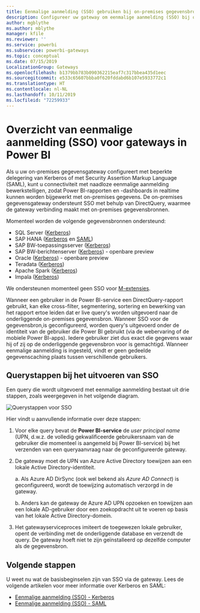 ```yaml
---
title: Eenmalige aanmelding (SSO) gebruiken bij on-premises gegevensbronnen
description: Configureer uw gateway om eenmalige aanmelding (SSO) bij on-premises gegevensbronnen vanuit Power BI mogelijk te maken.
author: mgblythe
ms.author: mblythe
manager: kfile
ms.reviewer: ''
ms.service: powerbi
ms.subservice: powerbi-gateways
ms.topic: conceptual
ms.date: 07/15/2019
LocalizationGroup: Gateways
ms.openlocfilehash: b1379bb783b090362215eaf7c317bbea435d1eec
ms.sourcegitcommit: e533c65607bbba0f620fddabd6b107e5933772c1
ms.translationtype: HT
ms.contentlocale: nl-NL
ms.lasthandoff: 10/11/2019
ms.locfileid: "72259933"
---
```

# <a name="overview-of-single-sign-on-sso-for-gateways-in-power-bi"></a>Overzicht van eenmalige aanmelding (SSO) voor gateways in Power BI

Als u uw on-premises gegevensgateway configureert met beperkte delegering van Kerberos of met Security Assertion Markup Language (SAML), kunt u connectiviteit met naadloze eenmalige aanmelding bewerkstelligen, zodat Power BI-rapporten en -dashboards in realtime kunnen worden bijgewerkt met on-premises gegevens. De on-premises gegevensgateway ondersteunt SSO met behulp van DirectQuery, waarmee de gateway verbinding maakt met on-premises gegevensbronnen.

Momenteel worden de volgende gegevensbronnen ondersteund:

* SQL Server ([Kerberos](service-gateway-sso-kerberos.md))
* SAP HANA ([Kerberos](service-gateway-sso-kerberos.md) en [SAML](service-gateway-sso-saml.md))
* SAP BW-toepassingsserver ([Kerberos](service-gateway-sso-kerberos.md))
* SAP BW-berichtenserver ([Kerberos](service-gateway-sso-kerberos.md)) - openbare preview
* Oracle ([Kerberos](service-gateway-sso-kerberos.md)) - openbare preview
* Teradata ([Kerberos](service-gateway-sso-kerberos.md))
* Apache Spark ([Kerberos](service-gateway-sso-kerberos.md))
* Impala ([Kerberos](service-gateway-sso-kerberos.md))

We ondersteunen momenteel geen SSO voor [M-extensies](https://github.com/microsoft/DataConnectors/blob/master/docs/m-extensions.md).

Wanneer een gebruiker in de Power BI-service een DirectQuery-rapport gebruikt, kan elke cross-filter, segmentering, sortering en bewerking van het rapport ertoe leiden dat er live query's worden uitgevoerd naar de onderliggende on-premises gegevensbron. Wanneer SSO voor de gegevensbron,is geconfigureerd, worden query's uitgevoerd onder de identiteit van de gebruiker die Power BI gebruikt (via de webervaring of de mobiele Power BI-apps). Iedere gebruiker ziet dus exact die gegevens waar hij of zij op de onderliggende gegevensbron voor is gemachtigd. Wanneer eenmalige aanmelding is ingesteld, vindt er geen gedeelde gegevenscaching plaats tussen verschillende gebruikers.

## <a name="query-steps-when-running-sso"></a>Querystappen bij het uitvoeren van SSO

Een query die wordt uitgevoerd met eenmalige aanmelding bestaat uit drie stappen, zoals weergegeven in het volgende diagram.

![Querystappen voor SSO](media/service-gateway-sso-overview/sso-query-steps.png)

Hier vindt u aanvullende informatie over deze stappen:

1. Voor elke query bevat de **Power BI-service** de *user principal name* (UPN, d.w.z. de volledig gekwalificeerde gebruikersnaam van de gebruiker die momenteel is aangemeld bij Power BI-service) bij het verzenden van een queryaanvraag naar de geconfigureerde gateway.

2. De gateway moet de UPN van Azure Active Directory toewijzen aan een lokale Active Directory-identiteit.

   a.  Als Azure AD DirSync (ook wel bekend als *Azure AD Connect*) is geconfigureerd, wordt de toewijzing automatisch verzorgd in de gateway.

   b.  Anders kan de gateway de Azure AD UPN opzoeken en toewijzen aan een lokale AD-gebruiker door een zoekopdracht uit te voeren op basis van het lokale Active Directory-domein.

3. Het gatewayserviceproces imiteert de toegewezen lokale gebruiker, opent de verbinding met de onderliggende database en verzendt de query. De gateway hoeft niet te zijn geïnstalleerd op dezelfde computer als de gegevensbron.

## <a name="next-steps"></a>Volgende stappen

U weet nu wat de basisbeginselen zijn van SSO via de gateway. Lees de volgende artikelen voor meer informatie over Kerberos en SAML:

* [Eenmalige aanmelding (SSO) - Kerberos](service-gateway-sso-kerberos.md)
* [Eenmalige aanmelding (SSO) - SAML](service-gateway-sso-saml.md)
